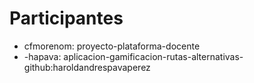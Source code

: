 # Participantes

- cfmorenom: proyecto-plataforma-docente
- -hapava: aplicacion-gamificacion-rutas-alternativas-github:haroldandrespavaperez
